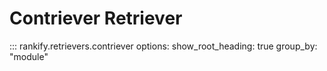 # Contriever Retriever

::: rankify.retrievers.contriever
options:
    show_root_heading: true
    group_by: "module"